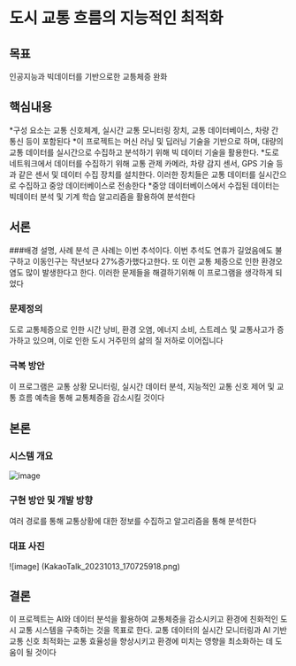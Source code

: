 # 도시 교통 흐름의 지능적인 최적화

## 목표
인공지능과 빅데이터를 기반으로한 교틍체증 완화

## 핵심내용
*구성 요소는 교통 신호체계, 실시간 교통 모니터링 장치, 교통 데이터베이스, 차량 간 통신 등이 포함된다
*이 프로젝트는 머신 러닝 및 딥러닝 기술을 기반으로 하며, 대량의 교통 데이터를 실시간으로 수집하고 분석하기 위해 빅 데이터 기술을 활용한다.
*도로 네트워크에서 데이터를 수집하기 위해 교통 관제 카메라, 차량 감지 센서, GPS 기술 등과 같은 센서 및 데이터 수집 장치를 설치한다. 이러한 장치들은 교통 데이터를 실시간으로 수집하고 중앙 데이터베이스로 전송한다
*중앙 데이터베이스에서 수집된 데이터는 빅데이터 분석 및 기계 학습 알고리즘을 활용하여 분석한다
## 서론
###배경 설명, 사례 분석
큰 사례는 이번 추석이다. 이번 추석도 연휴가 길었음에도 불구하고 이동인구는 작년보다 27%증가했다고한다. 또 이런 교통 체증으로 인한 환경오염도 많이 발생한다고 한다. 이러한 문제들을 해결하기위해 이 프로그램을 생각하게 되었다
### 문제정의
도로 교통체증으로 인한 시간 낭비, 환경 오염, 에너지 소비, 스트레스 및 교통사고가 증가하고 있으며, 이로 인한 도시 거주민의 삶의 질 저하로 이어집니다
### 극복 방안
이 프로그램은 교통 상황 모니터링, 실시간 데이터 분석, 지능적인 교통 신호 제어 및 교통 흐름 예측을 통해 교통체증을 감소시킬 것이다
## 본론
### 시스템 개요
![image](KakaoTalk_20231013_165241692.png)

### 구현 방안 및 개발 방향
여러 경로를 통해 교통상황에 대한 정보를 수집하고 알고리즘을 통해 분석한다

### 대표 사진
![image] (KakaoTalk_20231013_170725918.png)

## 결론
이 프로젝트는 AI와 데이터 분석을 활용하여 교통체증을 감소시키고 환경에 친화적인 도시 교통 시스템을 구축하는 것을 목표로 한다. 교통 데이터의 실시간 모니터링과 AI 기반 교통 신호 최적화는 교통 효율성을 향상시키고 환경에 미치는 영향을 최소화하는 데 도움이 될 것이다
